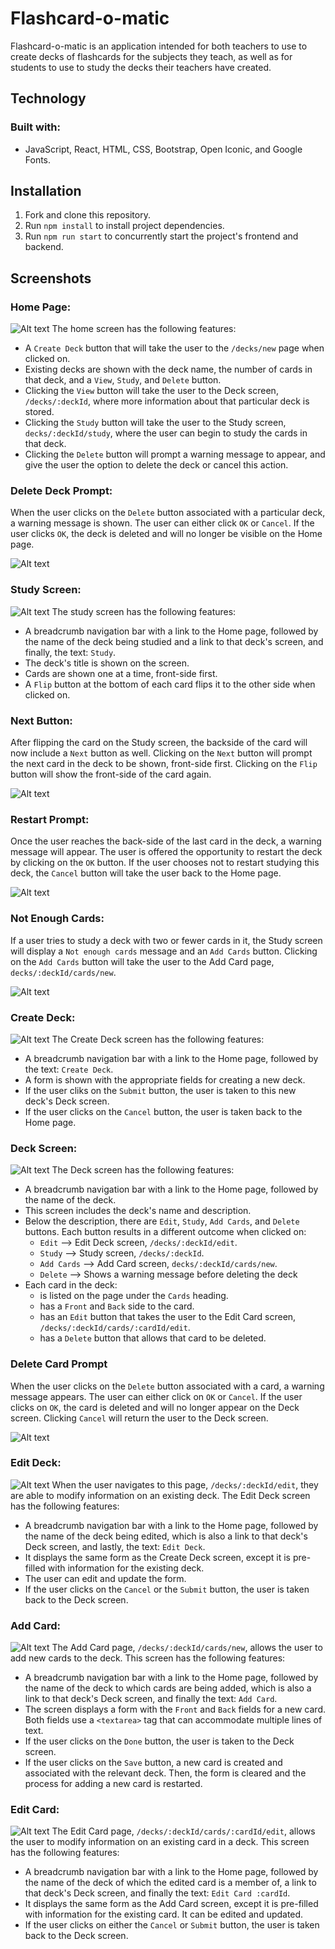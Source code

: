 # Flashcard-o-matic
Flashcard-o-matic is an application intended for both teachers to use to create decks of flashcards for the subjects they 
teach, as well as for students to use to study the decks their teachers have created. 

## Technology
### Built with:
- JavaScript, React, HTML, CSS, Bootstrap, Open Iconic, and Google Fonts.

## Installation
1. Fork and clone this repository.
2. Run `npm install` to install project dependencies.
3. Run `npm run start` to concurrently start the project's frontend and backend.

## Screenshots
### Home Page:
![Alt text](<screenshots/691C650D-E26E-493E-865A-359B4B1E48CA_1_201_a.jpeg>)
The home screen has the following features:
- A `Create Deck` button that will take the user to the `/decks/new` page when clicked on.
- Existing decks are shown with the deck name, the number of cards in that deck, and a `View`, `Study`, and `Delete` button.
- Clicking the `View` button will take the user to the Deck screen, `/decks/:deckId`, where more information about that particular deck is stored.
- Clicking the `Study` button will take the user to the Study screen, `decks/:deckId/study`, where the user can begin to study the cards in that deck.
- Clicking the `Delete` button will prompt a warning message to appear, and give the user the option to delete the deck or cancel this action.

### Delete Deck Prompt:
When the user clicks on the `Delete` button associated with a particular deck, a warning message is shown. The user can either click
`OK` or `Cancel`. If the user clicks `OK`, the deck is deleted and will no longer be visible on the Home page.

![Alt text](<screenshots/AA8DBBE5-3822-44A6-B1F2-903557B141C9_1_201_a.jpeg>)

### Study Screen:
![Alt text](<screenshots/39DA66AE-4852-4E4D-AF15-93C99429A101_1_201_a.jpeg>)
The study screen has the following features:
- A breadcrumb navigation bar with a link to the Home page, followed by the name of the deck being studied and a link to that deck's
screen, and finally, the text: `Study`. 
- The deck's title is shown on the screen.
- Cards are shown one at a time, front-side first.
- A `Flip` button at the bottom of each card flips it to the other side when clicked on.

### Next Button:
After flipping the card on the Study screen, the backside of the card will now include a `Next` button as well. Clicking on the `Next`
button will prompt the next card in the deck to be shown, front-side first. Clicking on the `Flip` button will show the front-side of the card again.

![Alt text](<screenshots/39DA66AE-4852-4E4D-AF15-93C99429A101_1_201_a.jpeg>)

### Restart Prompt:
Once the user reaches the back-side of the last card in the deck, a warning message will appear. The user is offered the opportunity
to restart the deck by clicking on the `OK` button. If the user chooses not to restart studying this deck, the `Cancel` button will take the
user back to the Home page.

![Alt text](<screenshots/8158CC99-2961-4EA4-84FC-E0ECADEEA4E2_1_201_a.jpeg>)

### Not Enough Cards:
If a user tries to study a deck with two or fewer cards in it, the Study screen will display a `Not enough cards` message and an `Add
Cards` button. Clicking on the `Add Cards` button will take the user to the Add Card page, `decks/:deckId/cards/new`.

![Alt text](<screenshots/87BF112F-E3FE-44AA-91D8-C68D6EFCEB61_1_201_a.jpeg>)

### Create Deck:
![Alt text](<screenshots/E94E4452-90FF-4FF4-8775-F45C95F2928B_1_201_a.jpeg>)
The Create Deck screen has the following features:
- A breadcrumb navigation bar with a link to the Home page, followed by the text: `Create Deck`.
- A form is shown with the appropriate fields for creating a new deck.
- If the user cliks on the `Submit` button, the user is taken to this new deck's Deck screen.
- If the user clicks on the `Cancel` button, the user is taken back to the Home page.

### Deck Screen:
![Alt text](<screenshots/A5743511-8268-4FE6-9381-7B4E258206A1_1_201_a.jpeg>)
The Deck screen has the following features:
- A breadcrumb navigation bar with a link to the Home page, followed by the name of the deck.
- This screen includes the deck's name and description.
- Below the description, there are `Edit`, `Study`, `Add Cards`, and `Delete` buttons. Each button results in a different outcome when clicked on:
  * `Edit` --> Edit Deck screen, `/decks/:deckId/edit`.
  * `Study` --> Study screen, `/decks/:deckId`.
  * `Add Cards` --> Add Card screen, `decks/:deckId/cards/new`.
  * `Delete` --> Shows a warning message before deleting the deck
- Each card in the deck:
  * is listed on the page under the `Cards` heading.
  * has a `Front` and `Back` side to the card.
  * has an `Edit` button that takes the user to the Edit Card screen, `/decks/:deckId/cards/:cardId/edit`.
  * has a `Delete` button that allows that card to be deleted.

### Delete Card Prompt
When the user clicks on the `Delete` button associated with a card, a warning message appears. The user can either click on `OK` or `Cancel`.
If the user clicks on `OK`, the card is deleted and will no longer appear on the Deck screen. Clicking `Cancel` will return the user to the Deck screen.

![Alt text](<screenshots/56A8D895-7A27-4EB6-B64A-2F7ED2591360_1_201_a.jpeg>)

### Edit Deck:
![Alt text](<screenshots/3E2FE7EC-1AE7-4B05-9B7C-9327A5EF60D9_1_201_a.jpeg>)
When the user navigates to this page, `/decks/:deckId/edit`, they are able to modify information on an existing deck. The Edit Deck screen has the following features:
- A breadcrumb navigation bar with a link to the Home page, followed by the name of the deck being edited, which is also a link to that deck's Deck
screen, and lastly, the text: `Edit Deck`.
- It displays the same form as the Create Deck screen, except it is pre-filled with information for the existing deck.
- The user can edit and update the form.
- If the user clicks on the `Cancel` or the `Submit` button, the user is taken back to the Deck screen.

### Add Card:
![Alt text](<screenshots/06EA558A-B5CF-4182-B636-59168F07C7EE_1_201_a.jpeg>)
The Add Card page, `/decks/:deckId/cards/new`, allows the user to add new cards to the deck. This screen has the following features:
- A breadcrumb navigation bar with a link to the Home page, followed by the name of the deck to which cards are being added, which is also a link
to that deck's Deck screen, and finally the text: `Add Card`.
- The screen displays a form with the `Front` and `Back` fields for a new card. Both fields use a `<textarea>` tag that can accommodate multiple
lines of text.
- If the user clicks on the `Done` button, the user is taken to the Deck screen.
- If the user clicks on the `Save` button, a new card is created and associated with the relevant deck. Then, the form is cleared and the process
for adding a new card is restarted.

### Edit Card:
![Alt text](<screenshots/EE809B25-28E4-474F-ACBA-BCDA88323B93_1_201_a.jpeg>)
The Edit Card page, `/decks/:deckId/cards/:cardId/edit`, allows the user to modify information on an existing card in a deck. This screen has the following features:
- A breadcrumb navigation bar with a link to the Home page, followed by the name of the deck of which the edited card is a member of, a link to
that deck's Deck screen, and finally the text: `Edit Card :cardId`. 
- It displays the same form as the Add Card screen, except it is pre-filled with information for the existing card. It can be edited and updated.
- If the user clicks on either the `Cancel` or `Submit` button, the user is taken back to the Deck screen.